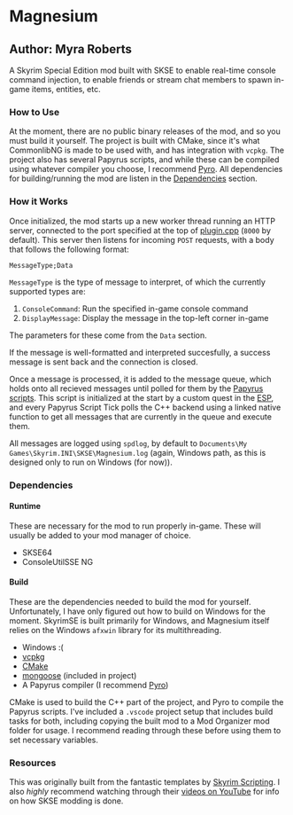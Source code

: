 # Magnesium
## Author: Myra Roberts

A Skyrim Special Edition mod built with SKSE to enable real-time console 
command injection, to enable friends or stream chat members to spawn in-game 
items, entities, etc.

### How to Use

At the moment, there are no public binary releases of the mod, and so you must
build it yourself. The project is built with CMake, since it's what CommonlibNG
is made to be used with, and has integration with `vcpkg`. The project also has
several Papyrus scripts, and while these can be compiled using whatever compiler
you choose, I recommend [Pyro](https://github.com/fireundubh/pyro). All 
dependencies for building/running the mod are listen in the 
[Dependencies](#Dependencies) section.

### How it Works

Once initialized, the mod starts up a new worker thread running an HTTP server,
connected to the port specified at the top of [plugin.cpp](src/plugin.cpp)
(`8000` by default). This server then listens for incoming `POST` requests,
with a body that follows the following format:

```
MessageType;Data
```

`MessageType` is the type of message to interpret, of which the currently
supported types are:

 1. `ConsoleCommand`: Run the specified in-game console command
 2. `DisplayMessage`: Display the message in the top-left corner in-game

The parameters for these come from the `Data` section.

If the message is well-formatted and interpreted succesfully, a success message
is sent back and the connection is closed.

Once a message is processed, it is added to the message queue, which holds onto
all recieved messages until polled for them by the 
[Papyrus scripts](src/Scripts/Source/MagnesiumInit.psc). This script is 
initialized at the start by a custom quest in the [ESP](Magnesium.esp), and 
every Papyrus Script Tick polls the C++ backend using a linked native function
to get all messages that are currently in the queue and execute them.

All messages are logged using `spdlog`, by default to 
`Documents\My Games\Skyrim.INI\SKSE\Magnesium.log` (again, Windows path, as
this is designed only to run on Windows (for now)).

### Dependencies
#### Runtime

These are necessary for the mod to run properly in-game. These will usually be
added to your mod manager of choice.

 -  SKSE64
 -  ConsoleUtilSSE NG

#### Build

These are the dependencies needed to build the mod for yourself. Unfortunately,
I have only figured out how to build on Windows for the moment. SkyrimSE is 
built primarily for Windows, and Magnesium itself relies on the Windows 
`afxwin` library for its multithreading.

 -  Windows :(
 -  [vcpkg](https://github.com/microsoft/vcpkg)
 -  [CMake](https://cmake.org/)
 -  [mongoose](https://github.com/cesanta/mongoose) (included in project)
 -  A Papyrus compiler (I recommend [Pyro](https://github.com/fireundubh/pyro))

CMake is used to build the C++ part of the project, and Pyro to compile the 
Papyrus scripts. I've included a `.vscode` project setup that includes build 
tasks for both, including copying the built mod to a Mod Organizer mod folder
for usage. I recommend reading through these before using them to set 
necessary variables.

### Resources

This was originally built from the fantastic templates by 
[Skyrim Scripting](https://github.com/SkyrimScripting). I also *highly*
recommend watching through their 
[videos on YouTube](https://youtube.com/SkyrimScripting) for info on how SKSE
modding is done.
